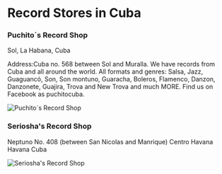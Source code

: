 # Record Stores in Cuba

### Puchito´s Record Shop

Sol, La Habana, Cuba

Address:Cuba no. 568 between Sol and Muralla.
We have records from Cuba and all around the world. All formats and genres: Salsa, Jazz, Guaguancó, Son, Son montuno, Guaracha, Boleros, Flamenco, Danzon, Danzonete, Guajira, Trova and New Trova and much MORE. Find us on Facebook as puchitocuba.

![Puchito´s Record Shop](https://discogslabs.imgix.net/vinylhub/593ace34fdc35d001a2464b4.jpg?auto=compress%2Cformat&fit=max&fm=jpg&h=2000&w=2000&s=e59422bce771b028a744f5d3bbe349ac "Puchito´s Record Shop")

### Seriosha's Record Shop

Neptuno No. 408
(between San Nicolas and Manrique)
Centro Havana
Havana
Cuba

![Seriosha's Record Shop](https://discogslabs.imgix.net/vinylhub/553d40d72e7b5a001152339e.jpg?auto=compress%2Cformat&fit=max&fm=jpg&h=2000&w=2000&s=2473e8e96a03c27ef3bf6944a60202cf "Seriosha's Record Shop")

